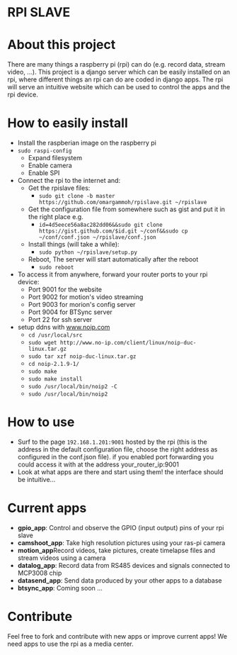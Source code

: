 # RPI SLAVE

# About this project #

There are many things a raspberry pi (rpi) can do (e.g. record data, stream video, ...).
This project is a django server which can be easily installed on an rpi, where different things an rpi can do are coded in django apps. The rpi will serve an intuitive website which can be used to control the apps and the rpi device.

# How to easily install #
* Install the raspberian image on the raspberry pi
* `sudo raspi-config`
  * Expand filesystem
  * Enable camera
  * Enable SPI
* Connect the rpi to the internet and:
  * Get the rpislave files: 
    * `sudo git clone -b master https://github.com/omargammoh/rpislave.git ~/rpislave`
  * Get the configuration file from somewhere such as gist and put it in the right place e.g. 
    * `id=4d5eece56a8ac282dd06&&sudo git clone https://gist.github.com/$id.git ~/conf&&sudo cp ~/conf/conf.json ~/rpislave/conf.json`
  * Install things (will take a while): 
    * `sudo python ~/rpislave/setup.py`
  * Reboot, The server will start automatically after the reboot
    * `sudo reboot`
* To access it from anywhere, forward your router ports to your rpi device: 
  * Port 9001 for the website
  * Port 9002 for motion's video streaming
  * Port 9003 for morion's config server
  * Port 9004 for BTSync server
  * Port 22 for ssh server
* setup ddns with www.noip.com
  * `cd /usr/local/src`
  * `sudo wget http://www.no-ip.com/client/linux/noip-duc-linux.tar.gz`
  * `sudo tar xzf noip-duc-linux.tar.gz`
  * `cd noip-2.1.9-1/`
  * `sudo make`
  * `sudo make install`
  * `sudo /usr/local/bin/noip2 -C`
  * `sudo /usr/local/bin/noip2`


# How to use #
* Surf to the page `192.168.1.201:9001` hosted by the rpi (this is the address in the default configuration file, choose the right address as configured in the conf.json file). if you enabled port forwarding you could access it with at the address your_router_ip:9001
* Look at what apps are there and start using them! the interface should be intuitive...

# Current apps #
  * <b>gpio_app</b>: Control and observe the GPIO (input output) pins of your rpi slave
  * <b>camshoot_app</b>: Take high resolution pictures using your ras-pi camera
  * <b>motion_app</b>Record videos, take pictures, create timelapse files and stream videos using a camera
  * <b>datalog_app</b>: Record data from RS485 devices and signals connected to MCP3008 chip 
  * <b>datasend_app</b>: Send data produced by your other apps to a database
  * <b>btsync_app</b>: Coming soon ...

# Contribute #
Feel free to fork and contribute with new apps or improve current apps! We need apps to use the rpi as a media center. 
  
